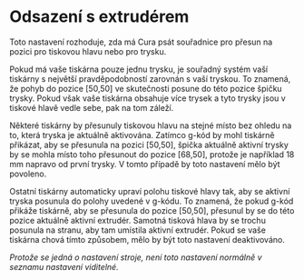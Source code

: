 Odsazení s extrudérem
====
Toto nastavení rozhoduje, zda má Cura psát souřadnice pro přesun na pozici pro tiskovou hlavu nebo pro trysku.

Pokud má vaše tiskárna pouze jednu trysku, je souřadný systém vaší tiskárny s největší pravděpodobností zarovnán s vaší tryskou. To znamená, že pohyb do pozice [50,50] ve skutečnosti posune do této pozice  špičku trysky. Pokud však vaše tiskárna obsahuje více trysek a tyto trysky jsou v tiskové hlavě vedle sebe, pak na tom záleží.

Některé tiskárny by přesunuly tiskovou hlavu na stejné místo bez ohledu na to, která tryska je aktuálně aktivována. Zatímco g-kód by mohl tiskárně přikázat, aby se přesunula na pozici [50,50], špička aktuálně aktivní trysky by se mohla místo toho přesunout do pozice [68,50], protože je například 18 mm napravo od první trysky. V tomto případě by toto nastavení mělo být povoleno.

Ostatní tiskárny automaticky upraví polohu tiskové hlavy tak, aby se aktivní tryska posunula do polohy uvedené v g-kódu. To znamená, že pokud g-kód přikáže tiskárně, aby se přesunula do pozice [50,50], přesunul by se do této pozice aktuálně aktivní extrudér. Samotná tisková hlava by se trochu posunula na stranu, aby tam umístila aktivní extrudér. Pokud se vaše tiskárna chová tímto způsobem, mělo by být toto nastavení deaktivováno.

*Protože se jedná o nastavení stroje, není toto nastavení normálně v seznamu nastavení viditelné.*